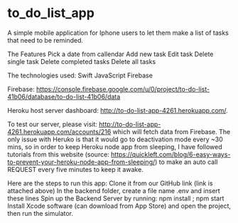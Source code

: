 # to_do_list_app

A simple mobile application for Iphone users to let them make a list of tasks that need to be reminded.

The Features
Pick a date from callendar
Add new task
Edit task
Delete single task
Delete completed tasks
Delete all tasks

The technologies used:
Swift 
JavaScript
Firebase

Firebase: https://console.firebase.google.com/u/0/project/to-do-list-41b06/database/to-do-list-41b06/data

Heroku host server dashboard: http://to-do-list-app-4261.herokuapp.com/.

To test our server, please visit: http://to-do-list-app-4261.herokuapp.com/accounts/216 which will fetch data from Firebase. The only issue with Heruko is that it would go to deactivation mode every ~30 mins, so in order to keep Heroku node app from sleeping, I have followed tutorials from this website (source: https://quickleft.com/blog/6-easy-ways-to-prevent-your-heroku-node-app-from-sleeping/) to make an auto call REQUEST every five minutes to keep it awake. 

Here are the steps to run this app: 
Clone it from our GitHub link (link is attached above) 
In the backend folder, create a file name .env and insert these lines 
Spin up the Backend Server by running: npm install ; npm start
Install Xcode software (can download from App Store) and open the project, then run the simulator. 
